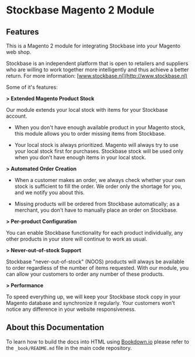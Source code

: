 # Stockbase Magento 2 Module

## Features
This is a Magento 2 module for integrating Stockbase into your Magento web shop.

Stockbase is an independent platform that is open to retailers and suppliers who are willing to work together more 
intelligently and thus achieve a better return. For more information: [www.stockbase.nl](http://www.stockbase.nl)

Some of it's features:

**> Extended Magento Product Stock**

Our module extends your local stock with items for your Stockbase account.

* When you don't have enough available product in your Magento stock, this module allows you to order missing items from
Stockbase.

* Your local stock is always prioritized. Magento will always try to use your local stock first for purchases.
Stockbase stock will be used only when you don't have enough items in your local stock.


**> Automated Order Creation** 

* When a customer makes an order, we always check whether your own stock is sufficient to fill the order. We order only 
the shortage for you, and we notify you about this.

* Missing products will be ordered from Stockbase automatically; as a merchant, you don't have to manually place an order 
on Stockbase.


**> Per-product Configuration** 

You can enable Stockbase functionality for each product individually, any other products in your store will continue to 
work as usual.


**> Never-out-of-stock Support**

Stockbase "never-out-of-stock" (NOOS) products will always be available to order regardless of the number of items 
requested. With our module, you can allow your customers to order any number of these products.


**> Performance**

To speed everything up, we will keep your Stockbase stock copy in your Magento database and synchronize it regularly.
Your customers won't notice any difference in your website responsiveness.

## About this Documentation

To learn how to build the docs into HTML using [Bookdown.io](http://bookdown.io) please refer to the `_book/README.md` 
file in the main code repository.
